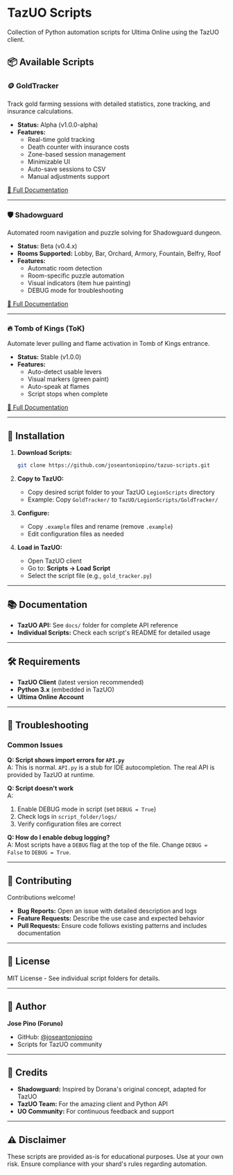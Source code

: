 # TazUO Scripts

Collection of Python automation scripts for Ultima Online using the TazUO client.

## 📦 Available Scripts

### 🪙 GoldTracker
Track gold farming sessions with detailed statistics, zone tracking, and insurance calculations.

- **Status:** Alpha (v1.0.0-alpha)
- **Features:**
  - Real-time gold tracking
  - Death counter with insurance costs
  - Zone-based session management
  - Minimizable UI
  - Auto-save sessions to CSV
  - Manual adjustments support

[📖 Full Documentation](./GoldTracker/README.md)

---

### 🛡️ Shadowguard
Automated room navigation and puzzle solving for Shadowguard dungeon.

- **Status:** Beta (v0.4.x)
- **Rooms Supported:** Lobby, Bar, Orchard, Armory, Fountain, Belfry, Roof
- **Features:**
  - Automatic room detection
  - Room-specific puzzle automation
  - Visual indicators (item hue painting)
  - DEBUG mode for troubleshooting

[📖 Full Documentation](./Shadowguard/README.md)

---

### 🔥 Tomb of Kings (ToK)
Automate lever pulling and flame activation in Tomb of Kings entrance.

- **Status:** Stable (v1.0.0)
- **Features:**
  - Auto-detect usable levers
  - Visual markers (green paint)
  - Auto-speak at flames
  - Script stops when complete

[📖 Full Documentation](./ToK/README.md)

---

## 🚀 Installation

1. **Download Scripts:**
   ```bash
   git clone https://github.com/joseantoniopino/tazuo-scripts.git
   ```

2. **Copy to TazUO:**
   - Copy desired script folder to your TazUO `LegionScripts` directory
   - Example: Copy `GoldTracker/` to `TazUO/LegionScripts/GoldTracker/`

3. **Configure:**
   - Copy `.example` files and rename (remove `.example`)
   - Edit configuration files as needed

4. **Load in TazUO:**
   - Open TazUO client
   - Go to: **Scripts → Load Script**
   - Select the script file (e.g., `gold_tracker.py`)

---

## 📚 Documentation

- **TazUO API:** See `docs/` folder for complete API reference
- **Individual Scripts:** Check each script's README for detailed usage

---

## 🛠️ Requirements

- **TazUO Client** (latest version recommended)
- **Python 3.x** (embedded in TazUO)
- **Ultima Online Account**

---

## 🐛 Troubleshooting

### Common Issues

**Q: Script shows import errors for `API.py`**  
A: This is normal. `API.py` is a stub for IDE autocompletion. The real API is provided by TazUO at runtime.

**Q: Script doesn't work**  
A: 
1. Enable DEBUG mode in script (set `DEBUG = True`)
2. Check logs in `script_folder/logs/`
3. Verify configuration files are correct

**Q: How do I enable debug logging?**  
A: Most scripts have a `DEBUG` flag at the top of the file. Change `DEBUG = False` to `DEBUG = True`.

---

## 🤝 Contributing

Contributions welcome! 

- **Bug Reports:** Open an issue with detailed description and logs
- **Feature Requests:** Describe the use case and expected behavior
- **Pull Requests:** Ensure code follows existing patterns and includes documentation

---

## 📄 License

MIT License - See individual script folders for details.

---

## 👤 Author

**Jose Pino (Foruno)**
- GitHub: [@joseantoniopino](https://github.com/joseantoniopino)
- Scripts for TazUO community

---

## 🙏 Credits

- **Shadowguard:** Inspired by Dorana's original concept, adapted for TazUO
- **TazUO Team:** For the amazing client and Python API
- **UO Community:** For continuous feedback and support

---

## ⚠️ Disclaimer

These scripts are provided as-is for educational purposes. Use at your own risk. Ensure compliance with your shard's rules regarding automation.
